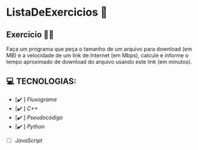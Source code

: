 # ListaDeExercicios 🚀

## Exercicio 👨‍💻

Faça um programa que peça o tamanho de um arquivo para download (em MB) e a velocidade de um link de Internet (em Mbps), calcule e informe o tempo aproximado de download do arquivo usando este link (em minutos).

## 💻 TECNOLOGIAS:

- [✔️ ] _Fluxograma_
- [✔️ ] _C++_
- [✔️ ] _Pseudocódigo_
- [✔️ ] _Python_
- [ ] _JavaScript_


